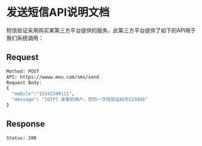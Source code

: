 # 发送短信API说明文档

短信验证采用购买某第三方平台提供的服务，此第三方平台提供了如下的API用于我们系统调用：

## Request
```bash
Method: POST
API: https://wwww.mou.com/sms/send
Request Body:
{
  "mobile":"15342349111",
  "message": "[OTP] 亲爱的用户，您的一次性验证码为123456"
}
```

## Response

```bash
Status: 200
```